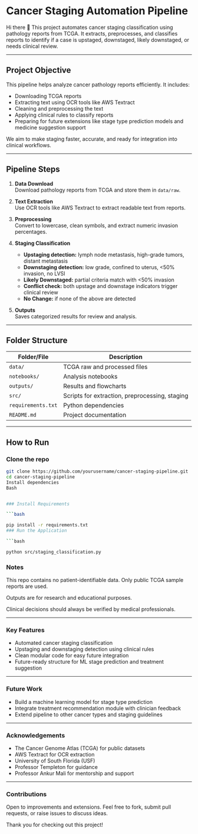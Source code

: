 # Cancer Staging Automation Pipeline

Hi there 👋 This project automates cancer staging classification using pathology reports from TCGA. It extracts, preprocesses, and classifies reports to identify if a case is upstaged, downstaged, likely downstaged, or needs clinical review.

---

## Project Objective

This pipeline helps analyze cancer pathology reports efficiently. It includes:

- Downloading TCGA reports
- Extracting text using OCR tools like AWS Textract
- Cleaning and preprocessing the text
- Applying clinical rules to classify reports
- Preparing for future extensions like stage type prediction models and medicine suggestion support

We aim to make staging faster, accurate, and ready for integration into clinical workflows.

---

## Pipeline Steps

1. **Data Download**  
   Download pathology reports from TCGA and store them in `data/raw`.

2. **Text Extraction**  
   Use OCR tools like AWS Textract to extract readable text from reports.

3. **Preprocessing**  
   Convert to lowercase, clean symbols, and extract numeric invasion percentages.

4. **Staging Classification**  
   - **Upstaging detection:** lymph node metastasis, high-grade tumors, distant metastasis
   - **Downstaging detection:** low grade, confined to uterus, <50% invasion, no LVSI
   - **Likely Downstaged:** partial criteria match with <50% invasion
   - **Conflict check:** both upstage and downstage indicators trigger clinical review
   - **No Change:** if none of the above are detected

5. **Outputs**  
   Saves categorized results for review and analysis.

---

## Folder Structure

| Folder/File | Description |
|-------------|-------------|
| `data/` | TCGA raw and processed files |
| `notebooks/` | Analysis notebooks |
| `outputs/` | Results and flowcharts |
| `src/` | Scripts for extraction, preprocessing, staging |
| `requirements.txt` | Python dependencies |
| `README.md` | Project documentation |

---

## How to Run

### Clone the repo

```bash
git clone https://github.com/yourusername/cancer-staging-pipeline.git
cd cancer-staging-pipeline
Install dependencies
Bash


### Install Requirements

```bash

pip install -r requirements.txt
### Run the Application

```bash

python src/staging_classification.py

```
### Notes
This repo contains no patient-identifiable data. Only public TCGA sample reports are used.

Outputs are for research and educational purposes.

Clinical decisions should always be verified by medical professionals.

---

### Key Features
* Automated cancer staging classification
* Upstaging and downstaging detection using clinical rules
* Clean modular code for easy future integration
* Future-ready structure for ML stage prediction and treatment suggestion

---

### Future Work
* Build a machine learning model for stage type prediction
* Integrate treatment recommendation module with clinician feedback
* Extend pipeline to other cancer types and staging guidelines

---

### Acknowledgements
* The Cancer Genome Atlas (TCGA) for public datasets
* AWS Textract for OCR extraction
* University of South Florida (USF)
* Professor Templeton for guidance
* Professor Ankur Mali for mentorship and support

---

### Contributions
Open to improvements and extensions. Feel free to fork, submit pull requests, or raise issues to discuss ideas.

Thank you for checking out this project!

